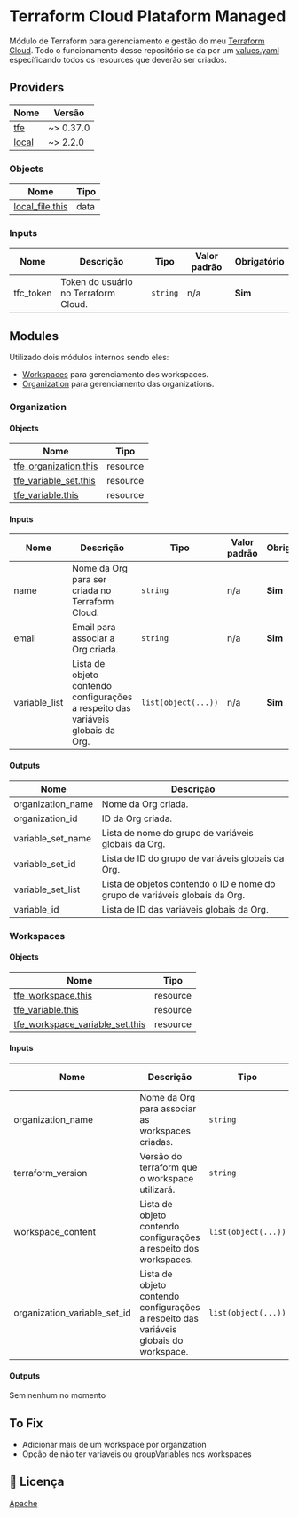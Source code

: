 # Terraform Cloud Plataform Managed

Módulo de Terraform para gerenciamento e gestão do meu [Terraform Cloud](https://app.terraform.io/). Todo o funcionamento desse repositório se da por um [values.yaml](config/values.yaml) específicando todos os resources que deverão ser criados.

## Providers
 
| Nome | Versão |
|------|--------|
| [tfe](https://registry.terraform.io/providers/hashicorp/tfe/0.37.0) | ~> 0.37.0 |
| [local](https://registry.terraform.io/providers/hashicorp/local/2.2.3) | ~> 2.2.0 |

### Objects

| Nome | Tipo |
|------|------|
| [local_file.this](https://registry.terraform.io/providers/hashicorp/local/latest/docs/data-sources/local_file) | data |

### Inputs

| Nome | Descrição | Tipo | Valor padrão | Obrigatório |
|------|-----------|------|--------------|-------------|
| tfc_token | Token do usuário no Terraform Cloud. | `string` | n/a | **Sim** |

## Modules

Utilizado dois módulos internos sendo eles:
- [Workspaces](module/workspace/) para gerenciamento dos workspaces.
- [Organization](module/organization/) para gerenciamento das organizations.

### Organization

#### Objects

| Nome | Tipo |
|------|------|
| [tfe_organization.this](https://registry.terraform.io/providers/hashicorp/tfe/latest/docs/resources/tfe_organization) | resource |
| [tfe_variable_set.this](https://registry.terraform.io/providers/hashicorp/tfe/latest/docs/resources/tfe_variable_set) | resource |
| [tfe_variable.this](https://registry.terraform.io/providers/hashicorp/tfe/latest/docs/resources/tfe_variable_set) | resource |

#### Inputs

| Nome | Descrição | Tipo | Valor padrão | Obrigatório |
|------|-----------|------|--------------|-------------|
| name | Nome da Org para ser criada no Terraform Cloud. | `string` | n/a | **Sim** |
| email | Email para associar a Org criada. | `string` | n/a | **Sim** |
| variable_list | Lista de objeto contendo configurações a respeito das variáveis globais da Org. | `list(object(...))` | n/a | **Sim** |

#### Outputs

| Nome | Descrição |
|------|-----------|
| organization_name | Nome da Org criada. |
| organization_id | ID da Org criada. |
| variable_set_name | Lista de nome do grupo de variáveis globais da Org. |
| variable_set_id | Lista de ID do grupo de  variáveis globais da Org. |
| variable_set_list | Lista de objetos contendo o ID e nome do grupo de variáveis globais da Org. |
| variable_id | Lista de ID das variáveis globais da Org. |


### Workspaces

#### Objects

| Nome | Tipo |
|------|------|
| [tfe_workspace.this](https://registry.terraform.io/providers/hashicorp/tfe/latest/docs/resources/tfe_workspace) | resource |
| [tfe_variable.this](https://registry.terraform.io/providers/hashicorp/tfe/latest/docs/resources/tfe_variable) | resource |
| [tfe_workspace_variable_set.this](https://registry.terraform.io/providers/hashicorp/tfe/latest/docs/resources/tfe_workspace_variable_set) | resource |

#### Inputs

| Nome | Descrição | Tipo | Valor padrão | Obrigatório |
|------|-----------|------|--------------|-------------|
| organization_name | Nome da Org para associar as workspaces criadas. | `string` | n/a | **Sim** |
| terraform_version | Versão do terraform que o workspace utilizará. | `string` | n/a | **Sim** |
| workspace_content | Lista de objeto contendo configurações a respeito dos workspaces. | `list(object(...))` | n/a | **Sim** |
| organization_variable_set_id | Lista de objeto contendo configurações a respeito das variáveis globais do workspace. | `list(object(...))` | n/a | **Sim** |

#### Outputs

Sem nenhum no momento

## To Fix

- Adicionar mais de um workspace por organization
- Opção de não ter variaveis ou groupVariables nos workspaces

## :memo: Licença

[Apache](LICENSE)
